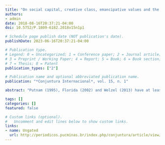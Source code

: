 ```yaml
---
title: "On social capital, creative class, emancipative values and the rising far-right populism"
authors:
- admin
date: 2018-08-16T20:37:21-04:00
doi: 10.5752/P.1809-6182.2018v15n1p1

# Schedule page publish date (NOT publication's date).
publishDate: 2023-06-16T20:37:21-04:00

# Publication type.
# Legend: 0 = Uncategorized; 1 = Conference paper; 2 = Journal article;
# 3 = Preprint / Working Paper; 4 = Report; 5 = Book; 6 = Book section;
# 7 = Thesis; 8 = Patent
publication_types: ["2"]

# Publication name and optional abbreviated publication name.
publication: "*Conjuntura Internacional*, vol. 15, n. 1"

abstract: "Putnam (1995), Florida (2002) and Welzel (2013) have at least one common argument: social capital, in the way we knew it, is dying. According to new theories, it is being replaced by a different mode of interaction, marked by weak-ties relationships and benign individualism. If that’s true, why is far-right populism becoming so strong in Western democracies? This paper does not aim at creating a new theory or at presenting a final answer for this question but rather at pointing out at why Florida’s and Welzel’s theories didn’t anticipate the rise of a 21 st century mode of populism. As a core concluding element, I highlight the unforeseen triggering role played by increasing emancipative values in the mobilization of the now far-right electorate."

tags: []
categories: []
featured: false

# Custom links (optional).
#   Uncomment and edit lines below to show custom links.
links:
- name: Ungated
  url: http://periodicos.pucminas.br/index.php/conjuntura/article/view/15184
---
```


